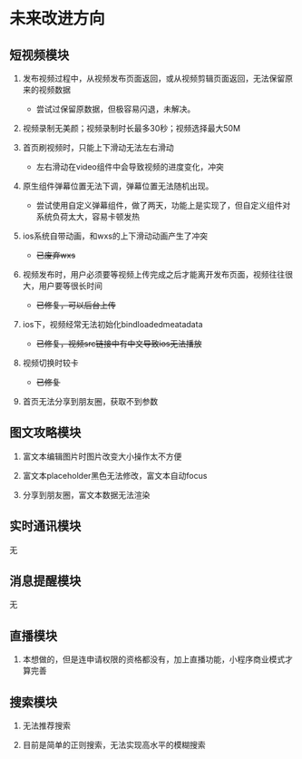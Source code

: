 # 未来改进方向

## 短视频模块
1. 发布视频过程中，从视频发布页面返回，或从视频剪辑页面返回，无法保留原来的视频数据
	- 尝试过保留原数据，但极容易闪退，未解决。
	
2. 视频录制无美颜；视频录制时长最多30秒；视频选择最大50M

3. 首页刷视频时，只能上下滑动无法左右滑动
	- 左右滑动在video组件中会导致视频的进度变化，冲突

4. 原生组件弹幕位置无法下调，弹幕位置无法随机出现。
	- 尝试使用自定义弹幕组件，做了两天，功能上是实现了，但自定义组件对系统负荷太大，容易卡顿发热

5. ios系统自带动画，和wxs的上下滑动动画产生了冲突
	- ~~已废弃wxs~~

6. 视频发布时，用户必须要等视频上传完成之后才能离开发布页面，视频往往很大，用户要等很长时间
	- ~~已修复，可以后台上传~~

7. ios下，视频经常无法初始化bindloadedmeatadata
	- ~~已修复，视频src链接中有中文导致ios无法播放~~

8. 视频切换时较卡
	- ~~已修复~~

9. 首页无法分享到朋友圈，获取不到参数

## 图文攻略模块

1. 富文本编辑图片时图片改变大小操作太不方便

2. 富文本placeholder黑色无法修改，富文本自动focus

3. 分享到朋友圈，富文本数据无法渲染

## 实时通讯模块

无

## 消息提醒模块

无

## 直播模块

1. 本想做的，但是连申请权限的资格都没有，加上直播功能，小程序商业模式才算完善

## 搜索模块

1. 无法推荐搜索

2. 目前是简单的正则搜索，无法实现高水平的模糊搜索